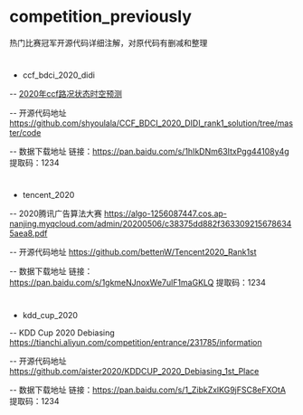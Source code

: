 # competition_previously
热门比赛冠军开源代码详细注解，对原代码有删减和整理
#
- ccf_bdci_2020_didi

-- [2020年ccf路况状态时空预测](https://www.datafountain.cn/competitions/466/datasets)


-- 开源代码地址
https://github.com/shyoulala/CCF_BDCI_2020_DIDI_rank1_solution/tree/master/code

-- 数据下载地址
链接：https://pan.baidu.com/s/1hIkDNm63ItxPgg44108y4g 
提取码：1234
#
- tencent_2020

-- 2020腾讯广告算法大赛
https://algo-1256087447.cos.ap-nanjing.myqcloud.com/admin/20200506/c38375dd882f3633092156786345aea8.pdf

-- 开源代码地址
https://github.com/bettenW/Tencent2020_Rank1st

-- 数据下载地址
链接：https://pan.baidu.com/s/1gkmeNJnoxWe7ulF1maGKLQ 
提取码：1234
#
- kdd_cup_2020

-- KDD Cup 2020 Debiasing
https://tianchi.aliyun.com/competition/entrance/231785/information

-- 开源代码地址
https://github.com/aister2020/KDDCUP_2020_Debiasing_1st_Place

-- 数据下载地址
链接：https://pan.baidu.com/s/1_ZibkZxlKG9jFSC8eFXOtA 
提取码：1234
